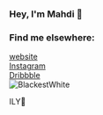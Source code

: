 ### Hey, I'm Mahdi 👋
 
### Find me elsewhere:
[website](https://blackestwhite.github.io) <br />
[Instagram](https://instagram.com/itsblackestwhite) <br />
[Dribbble](https://dribbble.com/blackestwhite) <br />
<img style="display: block;" src="https://github-readme-stats.vercel.app/api?username=blackestwhite&show_icons=true" alt="BlackestWhite" />

ILY🌱
